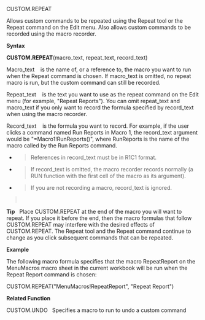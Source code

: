 CUSTOM.REPEAT

Allows custom commands to be repeated using the Repeat tool or the
Repeat command on the Edit menu. Also allows custom commands to be
recorded using the macro recorder.

**Syntax**

**CUSTOM.REPEAT**(macro\_text, repeat\_text, record\_text)

Macro\_text    is the name of, or a reference to, the macro you want to
run when the Repeat command is chosen. If macro\_text is omitted, no
repeat macro is run, but the custom command can still be recorded.

Repeat\_text    is the text you want to use as the repeat command on the
Edit menu (for example, "Repeat Reports"). You can omit repeat\_text and
macro\_text if you only want to record the formula specified by
record\_text when using the macro recorder.

Record\_text    is the formula you want to record. For example, if the
user clicks a command named Run Reports in Macro 1, the record\_text
argument would be "=Macro1\!RunReports()", where RunReports is the name
of the macro called by the Run Reports command.

  - > References in record\_text must be in R1C1 format.

  - > If record\_text is omitted, the macro recorder records normally (a
    > RUN function with the first cell of the macro as its argument).

  - > If you are not recording a macro, record\_text is ignored.

>  

**Tip**   Place CUSTOM.REPEAT at the end of the macro you will want to
repeat. If you place it before the end, then the macro formulas that
follow CUSTOM.REPEAT may interfere with the desired effects of
CUSTOM.REPEAT. The Repeat tool and the Repeat command continue to change
as you click subsequent commands that can be repeated.

**Example**

The following macro formula specifies that the macro RepeatReport on the
MenuMacros macro sheet in the current workbook will be run when the
Repeat Report command is chosen:

CUSTOM.REPEAT("MenuMacros\!RepeatReport", "Repeat Report")

**Related Function**

CUSTOM.UNDO   Specifies a macro to run to undo a custom command


